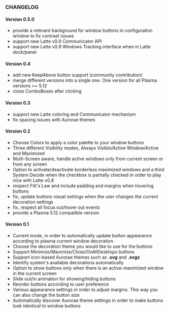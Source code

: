 ### CHANGELOG

#### Version 0.5.0

* provide a relevant background for window buttons in configuration window to fix contrast issues
* support new Latte v0.9 Communicator API
* support new Latte v0.9 Windows Tracking interface when in Latte dock/panel

#### Version 0.4

* add new KeepAbove button support (community contribution)
* merge different versions into a single one. One version for all Plasma versions >= 5.12
* close ComboBoxes after clicking

#### Version 0.3

* support new Latte coloring and Communicator mechanism
* fix spacing issues with Aurorae themes

#### Version 0.2

* Choose Colors to apply a color palette to your window buttons
* Three different Visibility modes, Always Visible/Active Window/Active and Maximized
* Multi-Screen aware, handle active windows only from current screen or from any screen
* Option to activate/deactivate borderless maximized windows and a third System Decide when
the checkbox is partially checked in order to play nice with Latte v0.8
* respect Fitt's Law and include padding and margins when hovering buttons
* fix, update buttons visual settings when the user changes the current decoration settings
* fix, respect all focus out/hover out events
* provide a Plasma 5.12 compatible version

#### Version 0.1

* Current mode, in order to automatically update button appearance according to plasma current window decoration
* Choose the decoration theme you would like to use for the buttons
* Support Minimize/Maximize/Close/OnAllDesktops buttons
* Support icon-based Aurorae themes such as **.svg** and **.svgz** 
* Identify system's available decorations automatically
* Option to show buttons only when there is an active-maximized window in the current screen
* Slide out/in animation for showing/hiding buttons
* Reorder buttons according to user preference
* Various appearance settings in order to adjust margins. This way you can also change the button size
* Automatically discover Aurorae theme settings in order to make buttons look identical to window buttons
